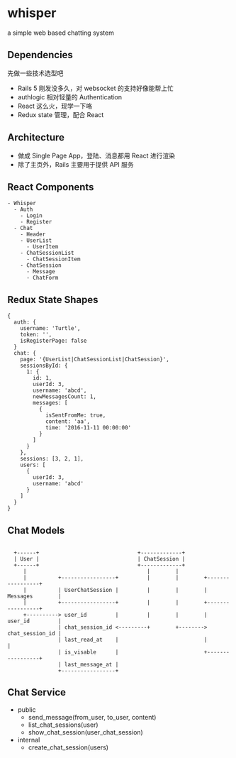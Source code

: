 # whisper
a simple web based chatting system

## Dependencies
先做一些技术选型吧

- Rails 5 刚发没多久，对 websocket 的支持好像能帮上忙
- authlogic 相对轻量的 Authentication
- React 这么火，现学一下咯
- Redux state 管理，配合 React

## Architecture

- 做成 Single Page App，登陆、消息都用 React 进行渲染
- 除了主页外，Rails 主要用于提供 API 服务

## React Components
```
- Whisper
  - Auth
    - Login
    - Register
  - Chat
    - Header
    - UserList
      - UserItem
    - ChatSessionList
      - ChatSessionItem
    - ChatSession
      - Message
      - ChatForm
```

## Redux State Shapes

```
{
  auth: {
    username: 'Turtle',
    token: '',
    isRegisterPage: false
  }
  chat: {
    page: '{UserList|ChatSessionList|ChatSession}',
    sessionsById: {
      1: {
        id: 1,
        userId: 3,
        username: 'abcd',
        newMessagesCount: 1,
        messages: [
          {
            isSentFromMe: true,
            content: 'aa',
            time: '2016-11-11 00:00:00'
          }
        ]
      }
    },
    sessions: [3, 2, 1],
    users: [
      {
        userId: 3,
        username: 'abcd'
      }
    ]
  }
}
```

## Chat Models
```

  +------+                               +-------------+
  | User |                               | ChatSession |
  +------+                               +-------------+
     |                                      |        |
     |          +-----------------+         |        |        +-----------------+
     |          | UserChatSession |         |        |        | Messages        |
     |          +-----------------+         |        |        +-----------------+
     +----------> user_id         |         |        |        | user_id         |
                | chat_session_id <---------+        +--------> chat_session_id |
                | last_read_at    |                           |                 |
                | is_visable      |                           +-----------------+
                | last_message_at |
                +-----------------+

```

## Chat Service
- public
  - send_message(from_user, to_user, content)
  - list_chat_sessions(user)
  - show_chat_session(user_chat_session)
- internal
  - create_chat_session(users)


